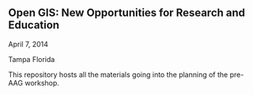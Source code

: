 ## Open GIS: New Opportunities for Research and Education

April 7, 2014

Tampa Florida


This repository hosts all the materials going into the planning of the pre-AAG workshop.
